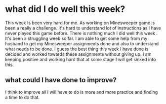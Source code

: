 # what did I do well this week?
This week Is been very hard for me. As working on Minesweeper  game is been a really a challenge. It's hard to understand lot of instructions as I have never played this game before. There is nothing much I did well this week .
It's  been a struggling week so far. I am able to get some help from my husband to get my Minesweeper assignments done and also to understand what needs to be done.
I guess the best thing this week I have done is decided and worked towards these assignments without giving up. I am keeping positive and  working hard that at some stage I will get sinked into this.

## what could I have done to improve?
I think to improve all I will have to do is more and more practice and finding a time to do that.
